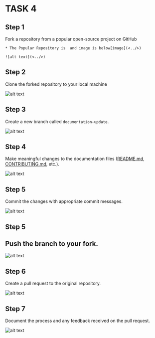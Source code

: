 # TASK 4

## Step 1

Fork a repository from a popular open-source project on GitHub

    * The Popular Repository is  and image is below[image](<../>)

    ![alt text](<../>)



## Step 2 

Clone the forked repository to your local machine


![alt text](<../>)

## Step 3

Create a new branch called 
`documentation-update`.


![alt text](<../>)

## Step 4 
Make meaningful changes to the documentation files ([README.md](http://README.md), [CONTRIBUTING.md](http://CONTRIBUTING.md), etc.).

 ![alt text](<../>)

## Step 5
Commit the changes with appropriate commit messages.


 ![alt text](<../>)
## Step 5 

Push the branch to your fork.
-

![alt text](<../>)

## Step 6
Create a pull request to the original repository.

![alt text](<../>)

## Step 7 

Document the process and any feedback received on the pull request.


![alt text](<../>)